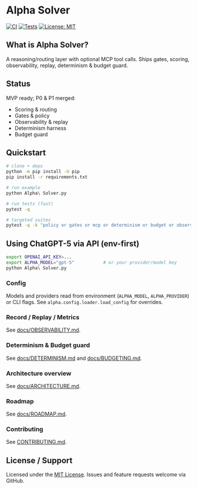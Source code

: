 <!--
Repo: Reasoning & routing layer for LLM+tools (MCP). Ships gates, scoring, observability, replay, determinism, and budget guard.
Topics: reasoning, router, mcp, observability, replay, determinism, budget, prometheus, grafana, prompt-engineering
-->

# Alpha Solver

[![CI](https://github.com/alpha-solver/alpha-solver/actions/workflows/ci.yml/badge.svg)](https://github.com/alpha-solver/alpha-solver/actions/workflows/ci.yml)
[![Tests](https://github.com/alpha-solver/alpha-solver/actions/workflows/tests.yml/badge.svg)](https://github.com/alpha-solver/alpha-solver/actions/workflows/tests.yml)
[![License: MIT](https://img.shields.io/badge/License-MIT-blue.svg)](LICENSE)

## What is Alpha Solver?

A reasoning/routing layer with optional MCP tool calls. Ships gates, scoring, observability, replay, determinism & budget guard.

## Status

MVP ready; P0 & P1 merged:

- Scoring & routing
- Gates & policy
- Observability & replay
- Determinism harness
- Budget guard

## Quickstart

```bash
# clone + deps
python -m pip install -U pip
pip install -r requirements.txt

# run example
python Alpha\ Solver.py

# run tests (fast)
pytest -q

# targeted suites
pytest -q -k "policy or gates or mcp or determinism or budget or observability"
```

## Using ChatGPT-5 via API (env-first)

```bash
export OPENAI_API_KEY=...
export ALPHA_MODEL="gpt-5"           # or your provider/model key
python Alpha\ Solver.py
```

### Config

Models and providers read from environment (`ALPHA_MODEL`, `ALPHA_PROVIDER`) or CLI flags. See `alpha.config.loader.load_config` for overrides.

### Record / Replay / Metrics

See [docs/OBSERVABILITY.md](docs/OBSERVABILITY.md).

### Determinism & Budget guard

See [docs/DETERMINISM.md](docs/DETERMINISM.md) and [docs/BUDGETING.md](docs/BUDGETING.md).

### Architecture overview

See [docs/ARCHITECTURE.md](docs/ARCHITECTURE.md).

### Roadmap

See [docs/ROADMAP.md](docs/ROADMAP.md).

### Contributing

See [CONTRIBUTING.md](CONTRIBUTING.md).

## License / Support

Licensed under the [MIT License](LICENSE). Issues and feature requests welcome via GitHub.


